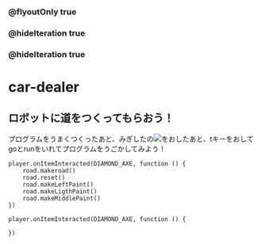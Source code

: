 ### @flyoutOnly true
### @hideIteration true
### @hideIteration true

# car-dealer

## ロボットに道をつくってもらおう！

プログラムをうまくつくったあと、みぎしたの![](https://raw.githubusercontent.com/camp-minecraft/TechkidsCampTutorial/master/images/playbutton.png)をおしたあと、tキーをおしてgoとrunをいれてプログラムをうごかしてみよう！

```ghost
player.onItemInteracted(DIAMOND_AXE, function () {
	road.makeroad()
    road.reset()
    road.makeLeftPaint()
    road.makeLigthPaint()
    road.makeMiddlePaint()
})
```

```template
player.onItemInteracted(DIAMOND_AXE, function () {

})
```
